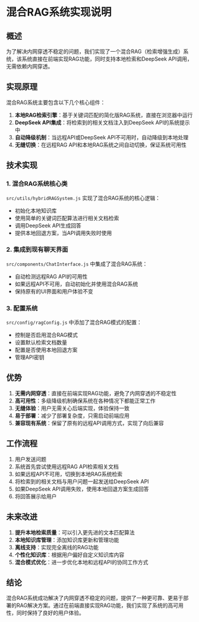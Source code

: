 # 混合RAG系统实现说明

## 概述

为了解决内网穿透不稳定的问题，我们实现了一个混合RAG（检索增强生成）系统，该系统直接在前端实现RAG功能，同时支持本地检索和DeepSeek API调用，无需依赖内网穿透。

## 实现原理

混合RAG系统主要包含以下几个核心组件：

1. **本地RAG检索引擎**：基于关键词匹配的简化版RAG系统，直接在浏览器中运行
2. **DeepSeek API集成**：将检索到的相关文档注入到DeepSeek API的系统提示中
3. **自动降级机制**：当远程API或DeepSeek API不可用时，自动降级到本地处理
4. **无缝切换**：在远程RAG API和本地RAG系统之间自动切换，保证系统可用性

## 技术实现

### 1. 混合RAG系统核心类

`src/utils/hybridRAGSystem.js` 实现了混合RAG系统的核心逻辑：

- 初始化本地知识库
- 使用简单的关键词匹配算法进行相关文档检索
- 调用DeepSeek API生成回答
- 提供本地回退方案，当API调用失败时使用

### 2. 集成到现有聊天界面

`src/components/ChatInterface.js` 中集成了混合RAG系统：

- 自动检测远程RAG API的可用性
- 如果远程API不可用，自动初始化并使用混合RAG系统
- 保持原有的UI界面和用户体验不变

### 3. 配置系统

`src/config/ragConfig.js` 中添加了混合RAG模式的配置：

- 控制是否启用混合RAG模式
- 设置默认检索文档数量
- 配置是否使用本地回退方案
- 管理API密钥

## 优势

1. **无需内网穿透**：直接在前端实现RAG功能，避免了内网穿透的不稳定性
2. **高可用性**：多级降级机制确保系统在各种情况下都能正常工作
3. **无缝体验**：用户无需关心后端实现，体验保持一致
4. **易于部署**：减少了部署复杂度，只需启动前端应用
5. **兼容现有系统**：保留了原有的远程API调用方式，实现了向后兼容

## 工作流程

1. 用户发送问题
2. 系统首先尝试使用远程RAG API检索相关文档
3. 如果远程API不可用，切换到本地RAG系统检索
4. 将检索到的相关文档与用户问题一起发送给DeepSeek API
5. 如果DeepSeek API调用失败，使用本地回退方案生成回答
6. 将回答展示给用户

## 未来改进

1. **提升本地检索质量**：可以引入更先进的文本匹配算法
2. **本地知识库管理**：添加知识库更新和管理功能
3. **离线支持**：实现完全离线的RAG功能
4. **个性化知识库**：根据用户偏好自定义知识库内容
5. **混合模式优化**：进一步优化本地和远程API的协同工作方式

## 结论

混合RAG系统成功解决了内网穿透不稳定的问题，提供了一种更可靠、更易于部署的RAG解决方案。通过在前端直接实现RAG功能，我们实现了系统的高可用性，同时保持了良好的用户体验。 